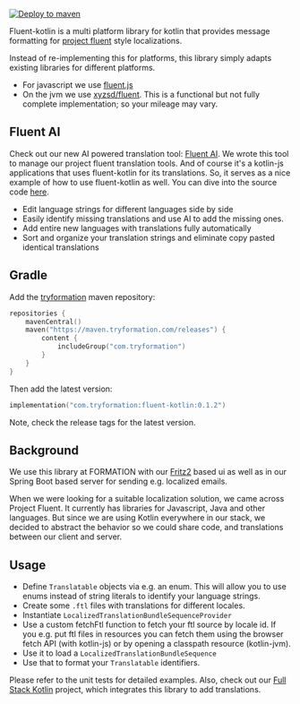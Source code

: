 [![Deploy to maven](https://github.com/formation-res/fluent-kotlin/actions/workflows/deploy.yaml/badge.svg)](https://github.com/formation-res/fluent-kotlin/actions/workflows/deploy.yaml)

Fluent-kotlin is a multi platform library for kotlin that provides message formatting for [project fluent](https://projectfluent.org/fluent/guide/) style localizations.

Instead of re-implementing this for platforms, this library simply adapts existing libraries for different platforms.

- For javascript we use [fluent.js](https://github.com/projectfluent/fluent.js/)
- On the jvm we use [xyzsd/fluent](https://github.com/xyzsd/fluent). This is a functional but not fully complete implementation; so your mileage may vary.

## Fluent AI

Check out our new AI powered translation tool: [Fluent AI](https://fluent-ai.jillesvangurp.com). We wrote this tool to manage our project fluent translation tools. And of course it's a kotlin-js applications that uses fluent-kotlin for its translations. So, it serves as a nice example of how to use fluent-kotlin as well. You can dive into the source code [here](https://github.com/jillesvangurp/fluent-ai).

- Edit language strings for different languages side by side
- Easily identify missing translations and use AI to add the missing ones.
- Add entire new languages with translations fully automatically
- Sort and organize your translation strings and eliminate copy pasted identical translations

## Gradle

Add the [tryformation](https://tryformation.com) maven repository:

```kotlin
repositories {
    mavenCentral()
    maven("https://maven.tryformation.com/releases") {
        content {
            includeGroup("com.tryformation")
        }
    }
}
```

Then add the latest version:

```kotlin
implementation("com.tryformation:fluent-kotlin:0.1.2")
```

Note, check the release tags for the latest version.


## Background

We use this library at FORMATION with our [Fritz2](https://www.fritz2.dev/) based ui as well as in our Spring Boot based server for sending e.g. localized emails. 

When we were looking for a suitable localization solution, we came across Project Fluent. It currently has libraries for Javascript, Java and other languages. But since we are using Kotlin everywhere in our stack, we decided to abstract the behavior so we could share code, and translations between our client and server.

## Usage

- Define `Translatable` objects via e.g. an enum. This will allow you to use enums instead of string literals to identify your language strings.
- Create some `.ftl` files with translations for different locales. 
- Instantiate `LocalizedTranslationBundleSequenceProvider`
- Use a custom fetchFtl function to fetch your ftl source by locale id. If you e.g. put ftl files in resources you can fetch them using the browser fetch API (with kotlin-js) or by opening a classpath resource (kotlin-jvm).
- Use it to load a `LocalizedTranslationBundleSequence`
- Use that to format your `Translatable` identifiers.

Please refer to the unit tests for detailed examples. Also, check out our [Full Stack Kotlin](https://github.com/formation-res/kt-fullstack-demo) project, which integrates this library to add translations.

